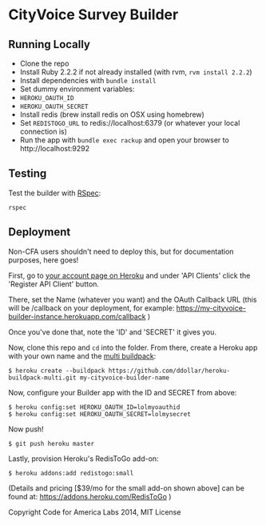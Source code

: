 # CityVoice Survey Builder

## Running Locally

- Clone the repo
- Install Ruby 2.2.2 if not already installed (with rvm, `rvm install 2.2.2`)
- Install dependencies with `bundle install`
- Set dummy environment variables:
 - `HEROKU_OAUTH_ID`
 - `HEROKU_OAUTH_SECRET`
- Install redis (brew install redis on OSX using homebrew)
- Set `REDISTOGO_URL` to redis://localhost:6379 (or whatever your local connection is)
- Run the app with `bundle exec rackup` and open your browser to http://localhost:9292

## Testing

Test the builder with [RSpec](http://rspec.info):

    rspec

## Deployment

Non-CFA users shouldn't need to deploy this, but for documentation purposes, here goes!

First, go to [your account page on Heroku](https://dashboard.heroku.com/account/applications) and under 'API Clients' click the 'Register API Client' button.

There, set the Name (whatever you want) and the OAuth Callback URL (this will be /callback on your deployment, for example: https://my-cityvoice-builder-instance.herokuapp.com/callback )

Once you've done that, note the 'ID' and 'SECRET' it gives you.

Now, clone this repo and `cd` into the folder. From there, create a Heroku app with
your own name and the [multi buildpack](https://github.com/ddollar/heroku-buildpack-multi):

    $ heroku create --buildpack https://github.com/ddollar/heroku-buildpack-multi.git my-cityvoice-builder-name

Now, configure your Builder app with the ID and SECRET from above:

    $ heroku config:set HEROKU_OAUTH_ID=lolmyoauthid
    $ heroku config:set HEROKU_OAUTH_SECRET=lolmysecret

Now push!

    $ git push heroku master

Lastly, provision Heroku's RedisToGo add-on:

    $ heroku addons:add redistogo:small

(Details and pricing [$39/mo for the small add-on shown above] can be found at: https://addons.heroku.com/RedisToGo )

Copyright Code for America Labs 2014, MIT License
